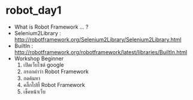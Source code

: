# robot_day1
 * What is Robot Framework … ?
 * Selenium2Library :  http://robotframework.org/Selenium2Library/Selenium2Library.html
 * BuiltIn : http://robotframework.org/robotframework/latest/libraries/BuiltIn.html
 * Workshop Beginner
   1. เปิดเว็บไซต์ google
   2. กรอกคำว่า Robot Framework
   3. กดค้นหา
   4. คลิ๊กไปที่ Robot Framework
   5. เช็คหน้าเว็บ
